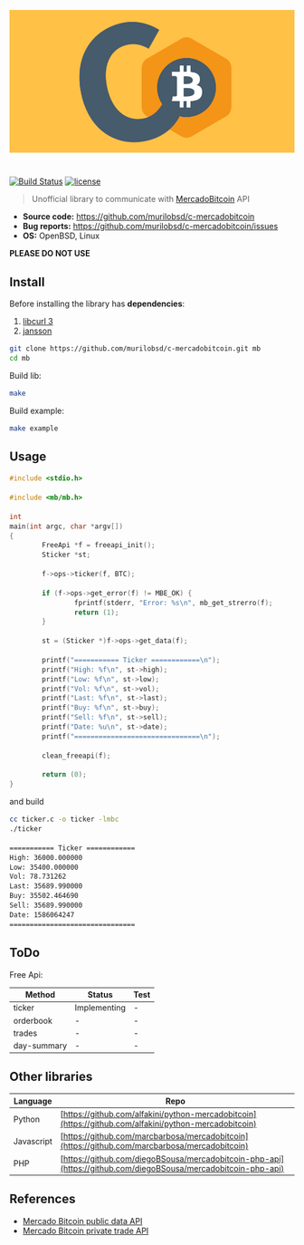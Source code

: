 <p align="center">
	<img src="https://raw.githubusercontent.com/murilobsd/c-mercadobitcoin/master/assets/mbc.jpg">
</p>

# 

[![Build Status](https://img.shields.io/travis/murilobsd/c-mercadobitcoin/master?style=for-the-badge)](https://travis-ci.org/murilobsd/c-mercadobitcoin)
[![license](https://img.shields.io/badge/License-BSD-blue.svg?style=for-the-badge)](LICENSE)

> Unofficial library to communicate with [MercadoBitcoin][3] API

- **Source code:** https://github.com/murilobsd/c-mercadobitcoin
- **Bug reports:** https://github.com/murilobsd/c-mercadobitcoin/issues
- **OS:** OpenBSD, Linux

**PLEASE DO NOT USE**

## Install

Before installing the library has **dependencies**:

1. [libcurl 3][1] 
2. [jansson][2]


```bash
git clone https://github.com/murilobsd/c-mercadobitcoin.git mb
cd mb
```

Build lib:

```bash
make
```

Build example:

```bash
make example
```

## Usage

```c
#include <stdio.h>

#include <mb/mb.h>

int
main(int argc, char *argv[])
{
		FreeApi *f = freeapi_init();
		Sticker *st;

		f->ops->ticker(f, BTC);

		if (f->ops->get_error(f) != MBE_OK) {
				fprintf(stderr, "Error: %s\n", mb_get_strerro(f);
				return (1);
		}

		st = (Sticker *)f->ops->get_data(f);
		
		printf("=========== Ticker ============\n");
		printf("High: %f\n", st->high);
		printf("Low: %f\n", st->low);
		printf("Vol: %f\n", st->vol);
		printf("Last: %f\n", st->last);
		printf("Buy: %f\n", st->buy);
		printf("Sell: %f\n", st->sell);
		printf("Date: %u\n", st->date);
		printf("===============================\n");

		clean_freeapi(f);
		
		return (0);
}
```

and build

```bash
cc ticker.c -o ticker -lmbc
./ticker

=========== Ticker ============
High: 36000.000000
Low: 35400.000000
Vol: 78.731262
Last: 35689.990000
Buy: 35502.464690
Sell: 35689.990000
Date: 1586064247
===============================

```

## ToDo

Free Api:

|Method|Status|Test|
|------|------|----|
|ticker|Implementing|-|
|orderbook|-|-|
|trades|-|-|
|day-summary|-|-|

## Other libraries

|Language|Repo|
|--------|----|
|Python|[https://github.com/alfakini/python-mercadobitcoin](https://github.com/alfakini/python-mercadobitcoin)|
|Javascript|[https://github.com/marcbarbosa/mercadobitcoin](https://github.com/marcbarbosa/mercadobitcoin)|
|PHP|[https://github.com/diegoBSousa/mercadobitcoin-php-api](https://github.com/diegoBSousa/mercadobitcoin-php-api)|


## References

- [Mercado Bitcoin public data API](https://www.mercadobitcoin.com.br/api-doc)
- [Mercado Bitcoin private trade API](https://www.mercadobitcoin.com.br/trade-api)


[1]: https://curl.haxx.se
[2]: http://www.digip.org/jansson/
[3]: https://www.mercadobitcoin.com.br

